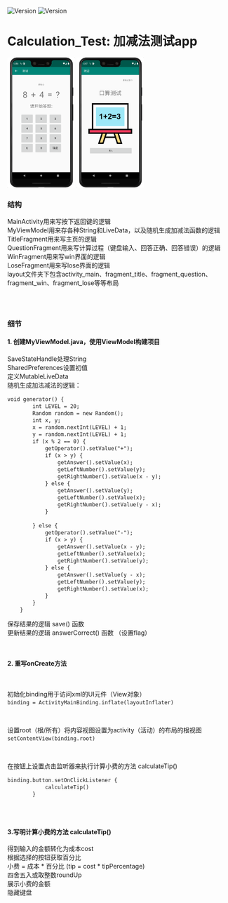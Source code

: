 ![Version](https://img.shields.io/badge/version-1.0.1-red)
![Version](https://img.shields.io/badge/milestones-2-brightgreen)


# Calculation_Test: 加减法测试app

<img src="app/src/main/res/picture/01.jpeg" width="30.5%" height="30.5%">
<img src="app/src/main/res/picture/02.jpeg" width="30.5%" height="30.5%">

<br>

### 结构
MainActivity用来写按下返回键的逻辑  
MyViewModel用来存各种String和LiveData，以及随机生成加减法函数的逻辑  
TitleFragment用来写主页的逻辑  
QuestionFragment用来写计算过程（键盘输入、回答正确、回答错误）的逻辑  
WinFragment用来写win界面的逻辑  
LoseFragment用来写lose界面的逻辑  
layout文件夹下包含activity_main、fragment_title、fragment_question、fragment_win、fragment_lose等等布局  


<br>
<br>

### 细节
#### 1.  创建MyViewModel.java，使用ViewModel构建项目    
SaveStateHandle处理String  
SharedPreferences设置初值  
定义MutableLiveData  
随机生成加法减法的逻辑：  
```
void generator() {
        int LEVEL = 20;
        Random random = new Random();
        int x, y;
        x = random.nextInt(LEVEL) + 1;
        y = random.nextInt(LEVEL) + 1;
        if (x % 2 == 0) {
            getOperator().setValue("+");
            if (x > y) {
                getAnswer().setValue(x);
                getLeftNumber().setValue(y);
                getRightNumber().setValue(x - y);
            } else {
                getAnswer().setValue(y);
                getLeftNumber().setValue(x);
                getRightNumber().setValue(y - x);
            }

        } else {
            getOperator().setValue("-");
            if (x > y) {
                getAnswer().setValue(x - y);
                getLeftNumber().setValue(x);
                getRightNumber().setValue(y);
            } else {
                getAnswer().setValue(y - x);
                getLeftNumber().setValue(y);
                getRightNumber().setValue(x);
            }
        }
    }
```
保存结果的逻辑 save() 函数  
更新结果的逻辑 answerCorrect() 函数 （设置flag）


<br>

#### 2. 重写onCreate方法

<br>

初始化binding用于访问xml的UI元件（View对象）  
`binding = ActivityMainBinding.inflate(layoutInflater)`

<br>

设置root（根/所有）将内容视图设置为activity（活动）的布局的根视图
`setContentView(binding.root)`

<br>

在按钮上设置点击监听器来执行计算小费的方法 calculateTip()
```
binding.button.setOnClickListener {
            calculateTip()
        }
```
<br>
<br>

#### 3.写明计算小费的方法 calculateTip()  
得到输入的金额转化为成本cost  
根据选择的按钮获取百分比  
小费 = 成本 * 百分比 (tip = cost * tipPercentage)  
四舍五入或取整数roundUp  
展示小费的金额  
隐藏键盘  
